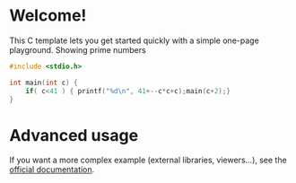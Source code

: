 # Welcome!

This C template lets you get started quickly with a simple one-page playground. Showing prime numbers

```C runnable
#include <stdio.h>

int main(int c) {
    if( c<41 ) { printf("%d\n", 41+--c*c+c);main(c+2);}
}

```

# Advanced usage

If you want a more complex example (external libraries, viewers...), see the [official documentation](https://tech.io/playgrounds/408/tech-io-documentation).
